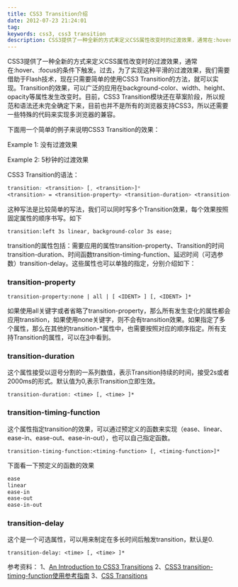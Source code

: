 ```yaml
---
title: CSS3 Transition介绍
date: 2012-07-23 21:24:01
tag: 
keywords: css3, css3 transition
description: CSS3提供了一种全新的方式来定义CSS属性改变时的过渡效果，通常在:hover、:focus的条件下触发。
---
```



CSS3提供了一种全新的方式来定义CSS属性改变时的过渡效果，通常在:hover、:focus的条件下触发。过去，为了实现这种平滑的过渡效果，我们需要借助于Flash技术，现在只需要简单的使用CSS3 Transition的方法，就可以实现。Transition的效果，可以广泛的应用在background-color、width、height、opacity等属性发生改变时。目前，CSS3 Transition模块还在草案阶段，所以规范和语法还未完全确定下来，目前也并不是所有的浏览器支持CSS3，所以还需要一些特殊的代码来实现多浏览器的兼容。


下面用一个简单的例子来说明CSS3 Transition的效果：


Example 1: 没有过渡效果

Example 2: 5秒钟的过渡效果

CSS3 Transition的语法：
```css
transition: <transition> [, <transition>]*
<transition> = <transition-property> <transition-duration> <transition-timing-function> <transition-delay>
```

这种写法是比较简单的写法，我们可以同时写多个Transition效果，每个效果按照固定属性的顺序书写。如下

`transition:left 3s linear, background-color 3s ease;`

transition的属性包括：需要应用的属性transition-property、Transition的时间transition-duration、时间函数transition-timing-function、延迟时间（可选参数）transition-delay。这些属性也可以单独的指定，分别介绍如下：

### transition-property

`transition-property:none | all | [ <IDENT> ] [, <IDENT> ]*`

如果使用all关键字或者省略了transition-property，那么所有发生变化的属性都会应用transition，如果使用none关键字，则不会有transition效果。如果指定了多个属性，那么在其他的transition-*属性中，也需要按照对应的顺序指定。所有支持Transition的属性，可以在[3](http://www.w3.org/TR/css3-transitions/#animatable-properties-)中看到。

### transition-duration

这个属性接受以逗号分割的一系列数值，表示Transition持续的时间，接受2s或者2000ms的形式。默认值为0,表示Transition立即生效。

`transition-duration: <time> [, <time> ]*`

### transition-timing-function

这个属性指定transition的效果，可以通过预定义的函数来实现（ease、linear、ease-in、ease-out、ease-in-out），也可以自己指定函数。

`transition-timing-function:<timing-function> [, <timing-function>]*`

下面看一下预定义的函数的效果
```css
ease
linear
ease-in
ease-out
ease-in-out
```

### transition-delay

这个是一个可选属性，可以用来制定在多长时间后触发transition，默认是0.

`transition-delay: <time> [, <time> ]*`

参考资料：
1、[An Introduction to CSS3 Transitions](http://www.css3.info/preview/css3-transitions/)
2、[CSS3 transition-timing-function使用参考指南](http://www.zhangxinxu.com/css3/css3-transition-timing-function.php)
3、[CSS Transitions](http://www.w3.org/TR/css3-transitions/#animatable-properties-)














